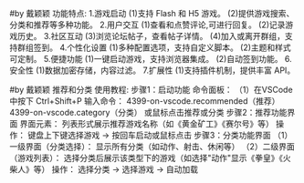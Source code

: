 #by 戴颖颖
功能特点:
1.游戏启动
(1)支持 Flash 和 H5 游戏。
(2)提供游戏搜索、分类和推荐等多种功能。
2.用户交互
(1)查看和点赞评论,可进行回复。
(2)记录游戏历史。
3.社区互动
(3)浏览论坛帖子，查看帖子详情。
(4)加入或离开群组，支持群组签到。
4.个性化设置
(1)多种配置选项，支持自定义脚本。
(2)主题和样式可定制。
5.便捷功能
(1)一键启动游戏，支持浏览器集成。
(2)自动签到功能。
6.安全性
(1)数据加密存储，内容过滤。
7.扩展性
(1)支持插件机制，提供丰富 API。

#by 戴颖颖
推荐和分类
使用教程:
步骤1：启动功能
命令面板：
（1）在VSCode中按下 Ctrl+Shift+P
输入命令：
4399-on-vscode.recommended（推荐）
4399-on-vscode.category（分类）
或鼠标点击推荐或分类
步骤2：推荐功能界面
界面元素：
列表形式展示推荐游戏名称（如《黄金矿工》《赛尔号》等）
操作：
键盘上下键选择游戏 → 按回车启动或鼠标点击
步骤3：分类功能界面
（1）一级界面（分类选择）：
显示所有分类（如动作、射击、休闲等）
（2）二级界面（游戏列表）：
选择分类后展示该类型下的游戏（如选择"动作"显示《拳皇》《火柴人》等）
操作：
选择分类 → 选择游戏 → 自动加载

